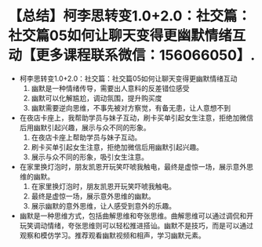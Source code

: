 # 【总结】柯李思转变1.0+2.0：社交篇：社交篇05如何让聊天变得更幽默情绪互动【更多课程联系微信：156066050】.

-   柯李思转变1.0+2.0：社交篇：社交篇05如何让聊天变得更幽默情绪互动
    1.  幽默是一种情绪传导，需要出人意料的反差错位感受
    2.  幽默可以化解尴尬，调动氛围，提升购买度
    3.  幽默需要逆向思维，不事先被对方察觉，有备无患，让人意想不到
-   在夜店卡座上，我帮助学员与妹子互动，刷卡买单引起女生注意，拒绝加微信后用幽默引起兴趣，展示与众不同的形象。
    1.  在夜店卡座上帮助学员与妹子互动。
    2.  刷卡买单引起女生注意，拒绝加微信后用幽默引起兴趣。
    3.  展示与众不同的形象，吸引女生注意。
-   在家里换灯泡时，朋友凯恩开玩笑吓唬我触电，最终是虚惊一场，展示意外思维的幽默。
    1.  在家里换灯泡时，朋友凯恩开玩笑吓唬我触电。
    2.  最终是虚惊一场，展示意外思维的幽默。
    3.  展示幽默的意外思维，让人感受到意外的乐趣。
-   幽默是一种思维方式，包括曲解思维和夸张思维。曲解思维可以通过调侃和开玩笑调动情绪，夸张思维则可以轻松推进搭讪。幽默不是技巧，而是可以通过观察和模仿学习。推荐观看幽默视频和相声，学习幽默元素。